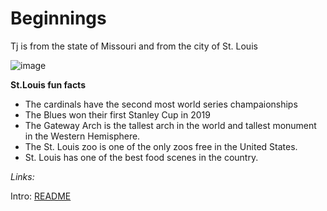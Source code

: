 # Beginnings

Tj is from the state of Missouri and from the city of St. Louis

![image](https://user-images.githubusercontent.com/128004223/225741572-24fd3d9a-60b3-4424-b7fc-45375a8d298d.png)


**St.Louis fun facts**

* The cardinals have the second most world series champaionships
* The Blues won their first Stanley Cup in 2019
* The Gateway Arch is the tallest arch in the world and tallest monument in the Western Hemisphere.
* The St. Louis zoo is one of the only zoos free in the United States.
* St. Louis has one of the best food scenes in the country.


_Links:_

Intro: [README](README.md)
